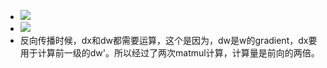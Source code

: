 - ![](https://pic1.zhimg.com/80/v2-9f61e4eba3c1efcf11fb512fae080e55_720w.webp?source=1def8aca)
- ![](https://pic1.zhimg.com/80/v2-54aa965c6517f1b79769ac6a182a3b99_720w.webp?source=1def8aca)
- 反向传播时候，dx和dw都需要运算，这个是因为，dw是w的gradient，dx要用于计算前一级的dw'。所以经过了两次matmul计算，计算量是前向的两倍。